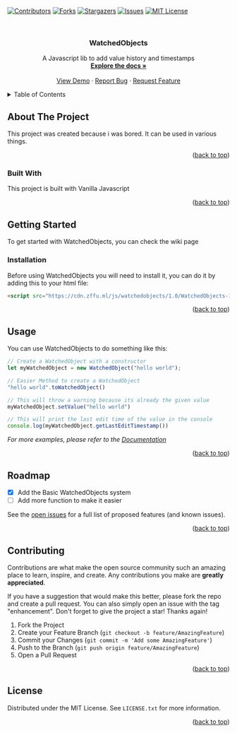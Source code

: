 
<a name="readme-top"></a>

[![Contributors][contributors-shield]][contributors-url]
[![Forks][forks-shield]][forks-url]
[![Stargazers][stars-shield]][stars-url]
[![Issues][issues-shield]][issues-url]
[![MIT License][license-shield]][license-url]

<br />
<div align="center">
  <a href="https://github.com/Zffu/WatchedObjects">
  </a>

  <h3 align="center">WatchedObjects</h3>

  <p align="center">
    A Javascript lib to add value history and timestamps
    <br />
    <a href="https://github.com/Zffu/WatchedObjects/wiki"><strong>Explore the docs »</strong></a>
    <br />
    <br />
    <a href="https://github.com/Zffu/WatchedObjects/">View Demo</a>
    ·
    <a href="https://github.com/Zffu/WatchedObjects/issues">Report Bug</a>
    ·
    <a href="https://github.com/Zffu/WatchedObjects/issues">Request Feature</a>
  </p>
</div>



<!-- TABLE OF CONTENTS -->
<details>
  <summary>Table of Contents</summary>
  <ol>
    <li>
      <a href="#about-the-project">About The Project</a>
      <ul>
        <li><a href="#built-with">Built With Javascript</a></li>
      </ul>
    </li>
    <li>
      <a href="#getting-started">Getting Started</a>
      <ul>
        <li><a href="#installation">Installation</a></li>
      </ul>
    </li>
    <li><a href="#usage">Usage</a></li>
    <li><a href="#roadmap">Roadmap</a></li>
    <li><a href="#contributing">Contributing</a></li>
    <li><a href="#license">License</a></li>
  </ol>
</details>



<!-- ABOUT THE PROJECT -->
## About The Project


This project was created because i was bored. It can be used in various things.

<p align="right">(<a href="#readme-top">back to top</a>)</p>



### Built With

This project is built with Vanilla Javascript

<p align="right">(<a href="#readme-top">back to top</a>)</p>



<!-- GETTING STARTED -->
## Getting Started

To get started with WatchedObjects, you can check the wiki page

### Installation

Before using WatchedObjects you will need to install it, you can do it by adding this to your html file: 
  ```html
  <script src="https://cdn.zffu.ml/js/watchedobjects/1.0/WatchedObjects-1.0.js"></script>
  ```

<p align="right">(<a href="#readme-top">back to top</a>)</p>



<!-- USAGE EXAMPLES -->
## Usage

You can use WatchedObjects to do something like this: 
```javascript
// Create a WatchedObject with a constructor
let myWatchedObject = new WatchedObject("hello world");

// Easier Method to create a WatchedObject
"hello world".toWatchedObject()

// This will throw a warning because its already the given value
myWatchedObject.setValue("hello world")

// This will print the last edit time of the value in the console 
console.log(myWatchedObject.getLastEditTimestamp())
```

_For more examples, please refer to the [Documentation](https://github.com/Zffu/WatchedObjects/wiki)_

<p align="right">(<a href="#readme-top">back to top</a>)</p>



<!-- ROADMAP -->
## Roadmap

- [x] Add the Basic WatchedObjects system
- [ ] Add more function to make it easier

See the [open issues](https://github.com/Zffu/WatchedObjects/issues) for a full list of proposed features (and known issues).

<p align="right">(<a href="#readme-top">back to top</a>)</p>



<!-- CONTRIBUTING -->
## Contributing

Contributions are what make the open source community such an amazing place to learn, inspire, and create. Any contributions you make are **greatly appreciated**.

If you have a suggestion that would make this better, please fork the repo and create a pull request. You can also simply open an issue with the tag "enhancement".
Don't forget to give the project a star! Thanks again!

1. Fork the Project
2. Create your Feature Branch (`git checkout -b feature/AmazingFeature`)
3. Commit your Changes (`git commit -m 'Add some AmazingFeature'`)
4. Push to the Branch (`git push origin feature/AmazingFeature`)
5. Open a Pull Request

<p align="right">(<a href="#readme-top">back to top</a>)</p>



<!-- LICENSE -->
## License

Distributed under the MIT License. See `LICENSE.txt` for more information.

<p align="right">(<a href="#readme-top">back to top</a>)</p>






<!-- MARKDOWN LINKS & IMAGES -->
<!-- https://www.markdownguide.org/basic-syntax/#reference-style-links -->
[contributors-shield]: https://img.shields.io/github/contributors/Zffu/WatchedObjects.svg?style=for-the-badge
[contributors-url]: https://github.com/Zffu/WatchedObjects/graphs/contributors
[forks-shield]: https://img.shields.io/github/forks/Zffu/WatchedObjects.svg?style=for-the-badge
[forks-url]: https://github.com/Zffu/WatchedObjects/network/members
[stars-shield]: https://img.shields.io/github/stars/Zffu/WatchedObjects.svg?style=for-the-badge
[stars-url]: https://github.com/Zffu/WatchedObjects/stargazers
[issues-shield]: https://img.shields.io/github/issues/Zffu/WatchedObjects.svg?style=for-the-badge
[issues-url]: https://github.com/Zffu/WatchedObjects/issues
[license-shield]: https://img.shields.io/github/licenseZffu/WatchedObjects.svg?style=for-the-badge
[license-url]: https://github.com/Zffu/WatchedObjects/blob/master/LICENSE.txt
[linkedin-shield]: https://img.shields.io/badge/-LinkedIn-black.svg?style=for-the-badge&logo=linkedin&colorB=555
[linkedin-url]: https://linkedin.com/in/othneildrew
[product-screenshot]: images/screenshot.png
[Next.js]: https://img.shields.io/badge/next.js-000000?style=for-the-badge&logo=nextdotjs&logoColor=white
[Next-url]: https://nextjs.org/
[React.js]: https://img.shields.io/badge/React-20232A?style=for-the-badge&logo=react&logoColor=61DAFB
[React-url]: https://reactjs.org/
[Vue.js]: https://img.shields.io/badge/Vue.js-35495E?style=for-the-badge&logo=vuedotjs&logoColor=4FC08D
[Vue-url]: https://vuejs.org/
[Angular.io]: https://img.shields.io/badge/Angular-DD0031?style=for-the-badge&logo=angular&logoColor=white
[Angular-url]: https://angular.io/
[Svelte.dev]: https://img.shields.io/badge/Svelte-4A4A55?style=for-the-badge&logo=svelte&logoColor=FF3E00
[Svelte-url]: https://svelte.dev/
[Laravel.com]: https://img.shields.io/badge/Laravel-FF2D20?style=for-the-badge&logo=laravel&logoColor=white
[Laravel-url]: https://laravel.com
[Bootstrap.com]: https://img.shields.io/badge/Bootstrap-563D7C?style=for-the-badge&logo=bootstrap&logoColor=white
[Bootstrap-url]: https://getbootstrap.com
[JQuery.com]: https://img.shields.io/badge/jQuery-0769AD?style=for-the-badge&logo=jquery&logoColor=white
[JQuery-url]: https://jquery.com 

